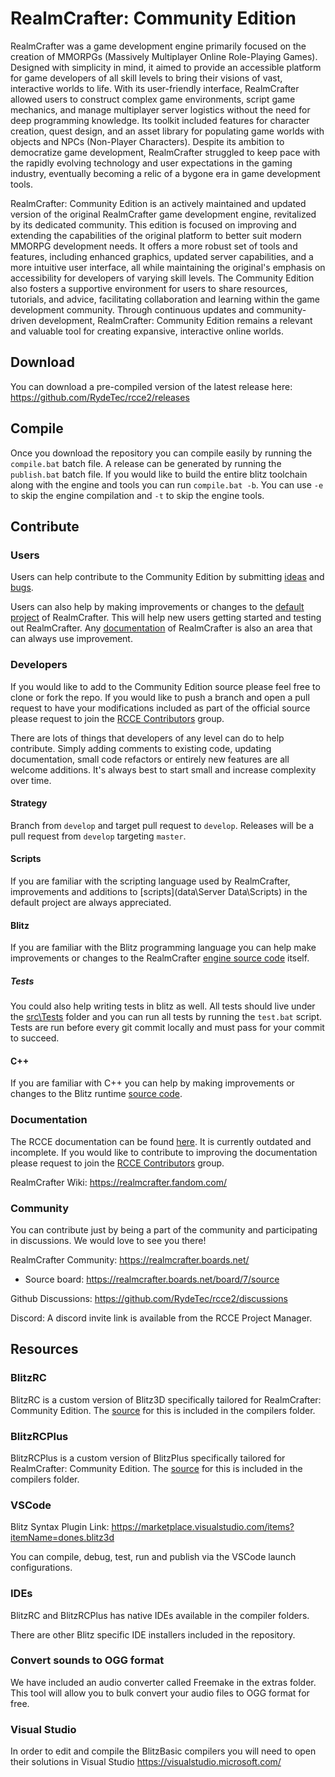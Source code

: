 # RealmCrafter: Community Edition

RealmCrafter was a game development engine primarily focused on the creation of MMORPGs (Massively Multiplayer Online Role-Playing Games). Designed with simplicity in mind, it aimed to provide an accessible platform for game developers of all skill levels to bring their visions of vast, interactive worlds to life. With its user-friendly interface, RealmCrafter allowed users to construct complex game environments, script game mechanics, and manage multiplayer server logistics without the need for deep programming knowledge. Its toolkit included features for character creation, quest design, and an asset library for populating game worlds with objects and NPCs (Non-Player Characters). Despite its ambition to democratize game development, RealmCrafter struggled to keep pace with the rapidly evolving technology and user expectations in the gaming industry, eventually becoming a relic of a bygone era in game development tools.

RealmCrafter: Community Edition is an actively maintained and updated version of the original RealmCrafter game development engine, revitalized by its dedicated community. This edition is focused on improving and extending the capabilities of the original platform to better suit modern MMORPG development needs. It offers a more robust set of tools and features, including enhanced graphics, updated server capabilities, and a more intuitive user interface, all while maintaining the original's emphasis on accessibility for developers of varying skill levels. The Community Edition also fosters a supportive environment for users to share resources, tutorials, and advice, facilitating collaboration and learning within the game development community. Through continuous updates and community-driven development, RealmCrafter: Community Edition remains a relevant and valuable tool for creating expansive, interactive online worlds.

## Download
You can download a pre-compiled version of the latest release here: https://github.com/RydeTec/rcce2/releases

## Compile
Once you download the repository you can compile easily by running the `compile.bat` batch file. A release can be generated by running the `publish.bat` batch file. If you would like to build the entire blitz toolchain along with the engine and tools you can run `compile.bat -b`. You can use `-e` to skip the engine compilation and `-t` to skip the engine tools.

## Contribute

### Users

Users can help contribute to the Community Edition by submitting [ideas](https://github.com/RydeTec/rcce2/discussions/categories/ideas) 
and [bugs](https://github.com/RydeTec/rcce2/issues).

Users can also help by making improvements or changes to the [default project](data) of RealmCrafter. This will help new users getting started and testing out RealmCrafter. Any [documentation](docs) of RealmCrafter is also an area that can always use improvement.

### Developers

If you would like to add to the Community Edition source please feel free to clone or fork the repo. If you would like to push a branch and open a 
pull request to have your modifications included as part of the official source please request to join the [RCCE Contributors](https://github.com/orgs/RydeTec/teams/rcce-contributors) group.

There are lots of things that developers of any level can do to help contribute. Simply adding comments to existing code, updating documentation, small code refactors or entirely new features are all welcome additions. It's always best to start small and increase complexity over time.

#### Strategy

Branch from `develop` and target pull request to `develop`. Releases will be a pull request from `develop` targeting `master`.

#### Scripts

If you are familiar with the scripting language used by RealmCrafter, improvements and additions to [scripts](data\Server Data\Scripts) in the default project are always appreciated.

#### Blitz

If you are familiar with the Blitz programming language you can help make improvements or changes to the RealmCrafter [engine source code](src) itself.

##### Tests

You could also help writing tests in blitz as well. All tests should live under the [src\Tests](src\Tests) folder and you can run all tests by running the `test.bat` script. Tests are run before every git commit locally and must pass for your commit to succeed.

#### C++

If you are familiar with C++ you can help by making improvements or changes to the Blitz runtime [source code](compiler\BlitzRC\src).

### Documentation

The RCCE documentation can be found [here](docs/index.md). It is currently outdated and incomplete. If you would like to contribute to improving the documentation please request to join the [RCCE Contributors](https://github.com/orgs/RydeTec/teams/rcce-contributors) group.

RealmCrafter Wiki: https://realmcrafter.fandom.com/

### Community

You can contribute just by being a part of the community and participating in discussions. We would love to see you there!

RealmCrafter Community: https://realmcrafter.boards.net/
- Source board: https://realmcrafter.boards.net/board/7/source

Github Discussions: https://github.com/RydeTec/rcce2/discussions

Discord: A discord invite link is available from the RCCE Project Manager.

## Resources

### BlitzRC
BlitzRC is a custom version of Blitz3D specifically tailored for RealmCrafter: Community Edition. The [source](compiler\BlitzRC\src) for this is included in the compilers folder.

### BlitzRCPlus
BlitzRCPlus is a custom version of BlitzPlus specifically tailored for RealmCrafter: Community Edition. The [source](compiler\BlitzPlus\src) for this is included in the compilers folder.

### VSCode
Blitz Syntax Plugin Link: https://marketplace.visualstudio.com/items?itemName=dones.blitz3d

You can compile, debug, test, run and publish via the VSCode launch configurations.

### IDEs
BlitzRC and BlitzRCPlus has native IDEs available in the compiler folders.

There are other Blitz specific IDE installers included in the repository.

### Convert sounds to OGG format
We have included an audio converter called Freemake in the extras folder. This tool will allow you to bulk convert your audio files to OGG format for free.

### Visual Studio
In order to edit and compile the BlitzBasic compilers you will need to open their solutions in Visual Studio https://visualstudio.microsoft.com/
